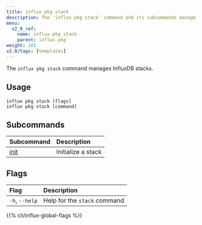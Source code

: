 ```yaml
---
title: influx pkg stack
description: The 'influx pkg stack' command and its subcommands manage InfluxDB stacks.
menu:
  v2_0_ref:
    name: influx pkg stack
    parent: influx pkg
weight: 101
v2.0/tags: [templates]
---
```


The `influx pkg stack` command manages InfluxDB stacks.

## Usage
```
influx pkg stack [flags]
influx pkg stack [command]
```

## Subcommands
| Subcommand                                         | Description        |
|:-------                                            |:-----------        |
| [init](/v2.0/reference/cli/influx/pkg/stack/init/) | Initialize a stack |

## Flags
| Flag           | Description                  |
|:----           |:-----------                  |
| `-h`, `--help` | Help for the `stack` command |

{{% cli/influx-global-flags %}}
